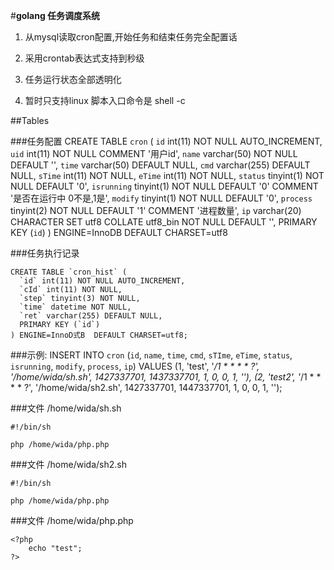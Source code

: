 
#**golang  任务调度系统**

1. 从mysql读取cron配置,开始任务和结束任务完全配置话

2. 采用crontab表达式支持到秒级

3. 任务运行状态全部透明化

4. 暂时只支持linux  脚本入口命令是 shell -c

##Tables

###任务配置
    CREATE TABLE `cron` (
      `id` int(11) NOT NULL AUTO_INCREMENT,
      `uid` int(11) NOT NULL COMMENT '用户id',
      `name` varchar(50) NOT NULL DEFAULT '',
      `time` varchar(50) DEFAULT NULL,
      `cmd` varchar(255) DEFAULT NULL,
      `sTime` int(11) NOT NULL,
      `eTime` int(11) NOT NULL,
      `status` tinyint(1) NOT NULL DEFAULT '0',
      `isrunning` tinyint(1) NOT NULL DEFAULT '0' COMMENT '是否在运行中 0不是,1是',
      `modify` tinyint(1) NOT NULL DEFAULT '0',
      `process` tinyint(2) NOT NULL DEFAULT '1' COMMENT '进程数量',
      `ip` varchar(20) CHARACTER SET utf8 COLLATE utf8_bin NOT NULL DEFAULT '',
      PRIMARY KEY (`id`)
    ) ENGINE=InnoDB DEFAULT CHARSET=utf8

###任务执行记录

    CREATE TABLE `cron_hist` (
      `id` int(11) NOT NULL AUTO_INCREMENT,
      `cId` int(11) NOT NULL,
      `step` tinyint(3) NOT NULL,
      `time` datetime NOT NULL,
      `ret` varchar(255) DEFAULT NULL,
      PRIMARY KEY (`id`)
    ) ENGINE=InnoD式B  DEFAULT CHARSET=utf8;

###示例:
    INSERT INTO `cron` (`id`, `name`, `time`, `cmd`, `sTIme`, `eTime`, `status`, `isrunning`, `modify`, `process`, `ip`) VALUES
      (1, 'test', '*/1 * * * * ?', '/home/wida/sh.sh', 1427337701, 1437337701, 1, 0, 0, 1, ''),
      (2, 'test2', '*/1 * * * * ?', '/home/wida/sh2.sh', 1427337701, 1447337701, 1, 0, 0, 1, '');

###文件 /home/wida/sh.sh

    #!/bin/sh

    php /home/wida/php.php

###文件 /home/wida/sh2.sh

    #!/bin/sh

    php /home/wida/php.php

###文件 /home/wida/php.php

    <?php
        echo "test";
    ?>